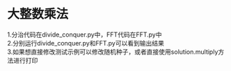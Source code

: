大整数乘法
======
1.分治代码在divide_conquer.py中，FFT代码在FFT.py中  
2.分别运行divide_conquer.py和FFT.py可以看到输出结果  
3.如果想直接修改测试示例可以修改随机种子，或者直接使用solution.multiply方法进行打印  